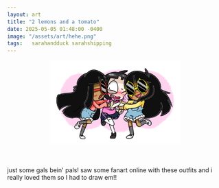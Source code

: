 ```yaml
---
layout: art
title: "2 lemons and a tomato"
date: 2025-05-05 01:48:00 -0400
image: "/assets/art/hehe.png"
tags:   sarahandduck sarahshipping
---
```

<center> <img src= "/assets/art/hehe 2.png"  style="max-width:60%;max-height:60vh"> </center>
<br>
<br>

just some gals bein' pals!
saw some fanart online with these outfits and i really loved them so I had to draw em!!


